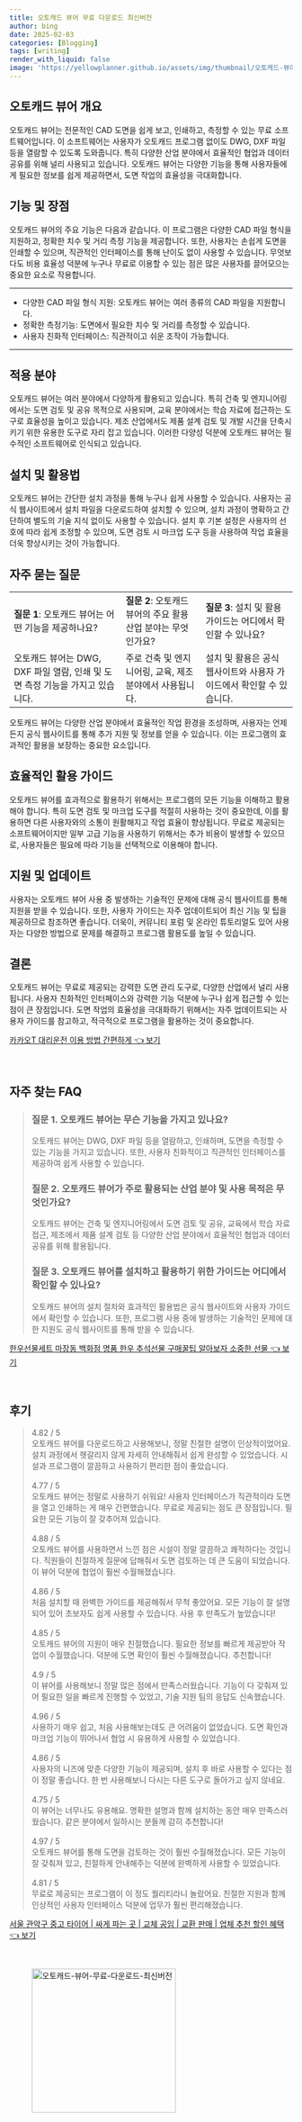 ```yaml
---
title: 오토캐드 뷰어 무료 다운로드 최신버전
author: bing
date: 2025-02-03
categories: [Blogging]
tags: [writing]
render_with_liquid: false
image: 'https://yellowplanner.github.io/assets/img/thumbnail/오토캐드-뷰어-무료-다운로드-최신버전.webp'
---
```



<h2 id='오토캐드 뷰어 개요'>오토캐드 뷰어 개요</h2>

<p>오토캐드 뷰어는 전문적인 CAD 도면을 쉽게 보고, 인쇄하고, 측정할 수 있는 무료 소프트웨어입니다. 이 소프트웨어는 사용자가 오토캐드 프로그램 없이도 DWG, DXF 파일 등을 열람할 수 있도록 도와줍니다. 특히 다양한 산업 분야에서 효율적인 협업과 데이터 공유를 위해 널리 사용되고 있습니다. 오토캐드 뷰어는 다양한 기능을 통해 사용자들에게 필요한 정보를 쉽게 제공하면서, 도면 작업의 효율성을 극대화합니다.</p>

<h2 id='기능 및 장점'>기능 및 장점</h2>

<p>오토캐드 뷰어의 주요 기능은 다음과 같습니다. 이 프로그램은 다양한 CAD 파일 형식을 지원하고, 정확한 치수 및 거리 측정 기능을 제공합니다. 또한, 사용자는 손쉽게 도면을 인쇄할 수 있으며, 직관적인 인터페이스를 통해 난이도 없이 사용할 수 있습니다. 무엇보다도 비용 효율성 덕분에 누구나 무료로 이용할 수 있는 점은 많은 사용자를 끌어모으는 중요한 요소로 작용합니다.</p>

<hr />

<ul>
    <li>다양한 CAD 파일 형식 지원: 오토캐드 뷰어는 여러 종류의 CAD 파일을 지원합니다.</li>
    <li>정확한 측정기능: 도면에서 필요한 치수 및 거리를 측정할 수 있습니다.</li>
    <li>사용자 친화적 인터페이스: 직관적이고 쉬운 조작이 가능합니다.</li>
</ul>

<hr />

<h2 id='적용 분야'>적용 분야</h2>

<p>오토캐드 뷰어는 여러 분야에서 다양하게 활용되고 있습니다. 특히 건축 및 엔지니어링에서는 도면 검토 및 공유 목적으로 사용되며, 교육 분야에서는 학습 자료에 접근하는 도구로 효율성을 높이고 있습니다. 제조 산업에서도 제품 설계 검토 및 개발 시간을 단축시키기 위한 유용한 도구로 자리 잡고 있습니다. 이러한 다양성 덕분에 오토캐드 뷰어는 필수적인 소프트웨어로 인식되고 있습니다.</p>

<h2 id='설치 및 활용법'>설치 및 활용법</h2>

<p>오토캐드 뷰어는 간단한 설치 과정을 통해 누구나 쉽게 사용할 수 있습니다. 사용자는 공식 웹사이트에서 설치 파일을 다운로드하여 설치할 수 있으며, 설치 과정이 명확하고 간단하여 별도의 기술 지식 없이도 사용할 수 있습니다. 설치 후 기본 설정은 사용자의 선호에 따라 쉽게 조정할 수 있으며, 도면 검토 시 마크업 도구 등을 사용하여 작업 효율을 더욱 향상시키는 것이 가능합니다.</p>

<h2 id='자주 묻는 질문'>자주 묻는 질문</h2>

<table>
    <tr>
        <td><b>질문 1</b>: 오토캐드 뷰어는 어떤 기능을 제공하나요?</td>
        <td><b>질문 2</b>: 오토캐드 뷰어의 주요 활용 산업 분야는 무엇인가요?</td>
        <td><b>질문 3</b>: 설치 및 활용 가이드는 어디에서 확인할 수 있나요?</td>
    </tr>
    <tr>
        <td>오토캐드 뷰어는 DWG, DXF 파일 열람, 인쇄 및 도면 측정 기능을 가지고 있습니다.</td>
        <td>주로 건축 및 엔지니어링, 교육, 제조 분야에서 사용됩니다.</td>
        <td>설치 및 활용은 공식 웹사이트와 사용자 가이드에서 확인할 수 있습니다.</td>
    </tr>
</table>

<p>오토캐드 뷰어는 다양한 산업 분야에서 효율적인 작업 환경을 조성하며, 사용자는 언제든지 공식 웹사이트를 통해 추가 지원 및 정보를 얻을 수 있습니다. 이는 프로그램의 효과적인 활용을 보장하는 중요한 요소입니다.</p>

<h2 id='효율적인 활용 가이드'>효율적인 활용 가이드</h2>

<p>오토캐드 뷰어를 효과적으로 활용하기 위해서는 프로그램의 모든 기능을 이해하고 활용해야 합니다. 특히 도면 검토 및 마크업 도구를 적절히 사용하는 것이 중요한데, 이를 활용하면 다른 사용자와의 소통이 원활해지고 작업 효율이 향상됩니다. 무료로 제공되는 소프트웨어이지만 일부 고급 기능을 사용하기 위해서는 추가 비용이 발생할 수 있으므로, 사용자들은 필요에 따라 기능을 선택적으로 이용해야 합니다.</p>

<h2 id='지원 및 업데이트'>지원 및 업데이트</h2>

<p>사용자는 오토캐드 뷰어 사용 중 발생하는 기술적인 문제에 대해 공식 웹사이트를 통해 지원을 받을 수 있습니다. 또한, 사용자 가이드는 자주 업데이트되어 최신 기능 및 팁을 제공하므로 참조하면 좋습니다. 더욱이, 커뮤니티 포럼 및 온라인 튜토리얼도 있어 사용자는 다양한 방법으로 문제를 해결하고 프로그램 활용도를 높일 수 있습니다.</p>

<h2 id='결론'>결론</h2>

<p>오토캐드 뷰어는 무료로 제공되는 강력한 도면 관리 도구로, 다양한 산업에서 널리 사용됩니다. 사용자 친화적인 인터페이스와 강력한 기능 덕분에 누구나 쉽게 접근할 수 있는 점이 큰 장점입니다. 도면 작업의 효율성을 극대화하기 위해서는 자주 업데이트되는 사용자 가이드를 참고하고, 적극적으로 프로그램을 활용하는 것이 중요합니다.</p>


<p><a class="click-button" title="카카오T 대리운전 이용 방법 간편하게" href="https://yellowplanner.github.io/posts/%EC%B9%B4%EC%B9%B4%EC%98%A4T-%EB%8C%80%EB%A6%AC%EC%9A%B4%EC%A0%84-%EC%9D%B4%EC%9A%A9-%EB%B0%A9%EB%B2%95-%EA%B0%84%ED%8E%B8%ED%95%98%EA%B2%8C/" rel="dofollow">카카오T 대리운전 이용 방법 간편하게 👈 보기</a></p><br>
<h2 id='자주_찾는_FAQ'>자주 찾는 FAQ</h2>
<div itemscope="" itemtype="https://schema.org/FAQPage"> 
<blockquote> 
<div itemscope="" itemprop="mainEntity" itemtype="https://schema.org/Question"> 
<h3 itemprop="name">질문 1. 오토캐드 뷰어는 무슨 기능을 가지고 있나요?</h3> 
<div itemscope="" itemprop="acceptedAnswer" itemtype="https://schema.org/Answer"> 
<span itemprop="text"> 
<p>오토캐드 뷰어는 DWG, DXF 파일 등을 열람하고, 인쇄하며, 도면을 측정할 수 있는 기능을 가지고 있습니다. 또한, 사용자 친화적이고 직관적인 인터페이스를 제공하여 쉽게 사용할 수 있습니다.</p> 
</span> 
</div> 
</div> 

<div itemscope="" itemprop="mainEntity" itemtype="https://schema.org/Question"> 
<h3 itemprop="name">질문 2. 오토캐드 뷰어가 주로 활용되는 산업 분야 및 사용 목적은 무엇인가요?</h3> 
<div itemscope="" itemprop="acceptedAnswer" itemtype="https://schema.org/Answer"> 
<span itemprop="text"> 
<p>오토캐드 뷰어는 건축 및 엔지니어링에서 도면 검토 및 공유, 교육에서 학습 자료 접근, 제조에서 제품 설계 검토 등 다양한 산업 분야에서 효율적인 협업과 데이터 공유를 위해 활용됩니다.</p> 
</span> 
</div> 
</div> 

<div itemscope="" itemprop="mainEntity" itemtype="https://schema.org/Question"> 
<h3 itemprop="name">질문 3. 오토캐드 뷰어를 설치하고 활용하기 위한 가이드는 어디에서 확인할 수 있나요?</h3> 
<div itemscope="" itemprop="acceptedAnswer" itemtype="https://schema.org/Answer"> 
<span itemprop="text"> 
<p>오토캐드 뷰어의 설치 절차와 효과적인 활용법은 공식 웹사이트와 사용자 가이드에서 확인할 수 있습니다. 또한, 프로그램 사용 중에 발생하는 기술적인 문제에 대한 지원도 공식 웹사이트를 통해 받을 수 있습니다.</p> 
</span> 
</div> 
</div> 
</blockquote> 
</div>
<p><a class="click-button" title="한우선물세트 마장동 백화점 명품 한우 추석선물 구매꿀팁 알아보자 소중한 선물" href="https://yellowplanner.github.io/posts/%ED%95%9C%EC%9A%B0%EC%84%A0%EB%AC%BC%EC%84%B8%ED%8A%B8-%EB%A7%88%EC%9E%A5%EB%8F%99-%EB%B0%B1%ED%99%94%EC%A0%90-%EB%AA%85%ED%92%88-%ED%95%9C%EC%9A%B0-%EC%B6%94%EC%84%9D%EC%84%A0%EB%AC%BC-%EA%B5%AC%EB%A7%A4%EA%BF%80%ED%8C%81-%EC%95%8C%EC%95%84%EB%B3%B4%EC%9E%90-%EC%86%8C%EC%A4%91%ED%95%9C-%EC%84%A0%EB%AC%BC/" rel="dofollow">한우선물세트 마장동 백화점 명품 한우 추석선물 구매꿀팁 알아보자 소중한 선물 👈 보기</a></p><br>
<h2 id='후기'>후기</h2>
<div itemscope itemtype="https://schema.org/Product">
  <blockquote>
  <div itemprop="review" itemscope itemtype="https://schema.org/Review">
      <div itemprop="reviewRating" itemscope itemtype="https://schema.org/Rating"> <span itemprop="ratingValue">4.82</span> / <span itemprop="bestRating">5</span> </div>
      <span itemprop="reviewBody">오토캐드 뷰어를 다운로드하고 사용해보니, 정말 친절한 설명이 인상적이었어요. 설치 과정에서 헷갈리지 않게 자세히 안내해줘서 쉽게 완성할 수 있었습니다. 시설과 프로그램이 깔끔하고 사용하기 편리한 점이 좋았습니다.</span>
  </div>
  <br>
  <div itemprop="review" itemscope itemtype="https://schema.org/Review">
      <div itemprop="reviewRating" itemscope itemtype="https://schema.org/Rating"> <span itemprop="ratingValue">4.77</span> / <span itemprop="bestRating">5</span> </div>
      <span itemprop="reviewBody">오토캐드 뷰어는 정말로 사용하기 쉬워요! 사용자 인터페이스가 직관적이라 도면을 열고 인쇄하는 게 매우 간편했습니다. 무료로 제공되는 점도 큰 장점입니다. 필요한 모든 기능이 잘 갖추어져 있습니다.</span>
  </div>
  <br>
  <div itemprop="review" itemscope itemtype="https://schema.org/Review">
      <div itemprop="reviewRating" itemscope itemtype="https://schema.org/Rating"> <span itemprop="ratingValue">4.88</span> / <span itemprop="bestRating">5</span> </div>
      <span itemprop="reviewBody">오토캐드 뷰어를 사용하면서 느낀 점은 시설이 정말 깔끔하고 쾌적하다는 것입니다. 직원들이 친절하게 질문에 답해줘서 도면 검토하는 데 큰 도움이 되었습니다. 이 뷰어 덕분에 협업이 훨씬 수월해졌습니다.</span>
  </div>
  <br>
  <div itemprop="review" itemscope itemtype="https://schema.org/Review">
      <div itemprop="reviewRating" itemscope itemtype="https://schema.org/Rating"> <span itemprop="ratingValue">4.86</span> / <span itemprop="bestRating">5</span> </div>
      <span itemprop="reviewBody">처음 설치할 때 완벽한 가이드를 제공해줘서 무척 좋았어요. 모든 기능이 잘 설명되어 있어 초보자도 쉽게 사용할 수 있습니다. 사용 후 만족도가 높았습니다!</span>
  </div>
  <br>
  <div itemprop="review" itemscope itemtype="https://schema.org/Review">
      <div itemprop="reviewRating" itemscope itemtype="https://schema.org/Rating"> <span itemprop="ratingValue">4.85</span> / <span itemprop="bestRating">5</span> </div>
      <span itemprop="reviewBody">오토캐드 뷰어의 지원이 매우 친절했습니다. 필요한 정보를 빠르게 제공받아 작업이 수월했습니다. 덕분에 도면 확인이 훨씬 수월해졌습니다. 추천합니다!</span>
  </div>
  <br>
  <div itemprop="review" itemscope itemtype="https://schema.org/Review">
      <div itemprop="reviewRating" itemscope itemtype="https://schema.org/Rating"> <span itemprop="ratingValue">4.9</span> / <span itemprop="bestRating">5</span> </div>
      <span itemprop="reviewBody">이 뷰어를 사용해보니 정말 많은 점에서 만족스러웠습니다. 기능이 다 갖춰져 있어 필요한 일을 빠르게 진행할 수 있었고, 기술 지원 팀의 응답도 신속했습니다.</span>
  </div>
  <br>
  <div itemprop="review" itemscope itemtype="https://schema.org/Review">
      <div itemprop="reviewRating" itemscope itemtype="https://schema.org/Rating"> <span itemprop="ratingValue">4.96</span> / <span itemprop="bestRating">5</span> </div>
      <span itemprop="reviewBody">사용하기 매우 쉽고, 처음 사용해보는데도 큰 어려움이 없었습니다. 도면 확인과 마크업 기능이 뛰어나서 협업 시 유용하게 사용할 수 있었습니다.</span>
  </div>
  <br>
  <div itemprop="review" itemscope itemtype="https://schema.org/Review">
      <div itemprop="reviewRating" itemscope itemtype="https://schema.org/Rating"> <span itemprop="ratingValue">4.86</span> / <span itemprop="bestRating">5</span> </div>
      <span itemprop="reviewBody">사용자의 니즈에 맞춘 다양한 기능이 제공되며, 설치 후 바로 사용할 수 있다는 점이 정말 좋습니다. 한 번 사용해보니 다시는 다른 도구로 돌아가고 싶지 않네요.</span>
  </div>
  <br>
  <div itemprop="review" itemscope itemtype="https://schema.org/Review">
      <div itemprop="reviewRating" itemscope itemtype="https://schema.org/Rating"> <span itemprop="ratingValue">4.75</span> / <span itemprop="bestRating">5</span> </div>
      <span itemprop="reviewBody">이 뷰어는 너무나도 유용해요. 명확한 설명과 함께 설치하는 동안 매우 만족스러웠습니다. 같은 분야에서 일하시는 분들께 감히 추천합니다!</span>
  </div>
  <br>
  <div itemprop="review" itemscope itemtype="https://schema.org/Review">
      <div itemprop="reviewRating" itemscope itemtype="https://schema.org/Rating"> <span itemprop="ratingValue">4.97</span> / <span itemprop="bestRating">5</span> </div>
      <span itemprop="reviewBody">오토캐드 뷰어를 통해 도면을 검토하는 것이 훨씬 수월해졌습니다. 모든 기능이 잘 갖춰져 있고, 친절하게 안내해주는 덕분에 완벽하게 사용할 수 있었습니다.</span>
  </div>
  <br>
  <div itemprop="review" itemscope itemtype="https://schema.org/Review">
      <div itemprop="reviewRating" itemscope itemtype="https://schema.org/Rating"> <span itemprop="ratingValue">4.81</span> / <span itemprop="bestRating">5</span> </div>
      <span itemprop="reviewBody">무료로 제공되는 프로그램이 이 정도 퀄리티라니 놀랐어요. 친절한 지원과 함께 인상적인 사용자 인터페이스 덕분에 업무가 훨씬 편리해졌습니다.</span>
  </div>
  </blockquote>
</div>
<p><a class="click-button" title="서울 관악구 중고 타이어 | 싸게 파는 곳 | 교체 공임 | 교환 판매 | 업체 추천 할인 혜택" href="https://yellowplanner.github.io/posts/%EC%84%9C%EC%9A%B8-%EA%B4%80%EC%95%85%EA%B5%AC-%EC%A4%91%EA%B3%A0-%ED%83%80%EC%9D%B4%EC%96%B4-%EC%8B%B8%EA%B2%8C-%ED%8C%8C%EB%8A%94-%EA%B3%B3-%EA%B5%90%EC%B2%B4-%EA%B3%B5%EC%9E%84-%EA%B5%90%ED%99%98-%ED%8C%90%EB%A7%A4-%EC%97%85%EC%B2%B4-%EC%B6%94%EC%B2%9C-%ED%95%A0%EC%9D%B8-%ED%98%9C%ED%83%9D/" rel="dofollow">서울 관악구 중고 타이어 | 싸게 파는 곳 | 교체 공임 | 교환 판매 | 업체 추천 할인 혜택 👈 보기</a></p><br>
<figure class="image"><img src="https://yellowplanner.github.io/assets/img/thumbnail/오토캐드-뷰어-무료-다운로드-최신버전.webp" alt="오토캐드-뷰어-무료-다운로드-최신버전" width="256" height="256"></figure>